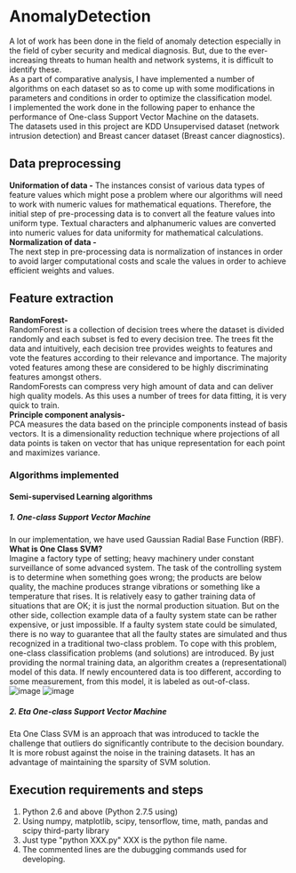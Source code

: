 # AnomalyDetection
A lot of work has been done in the field of anomaly detection especially in the field of cyber security and medical diagnosis. But, due to the ever-increasing threats to human health and network systems, it
is difficult to identify these. </br>
As a part of comparative analysis, I have implemented a number of algorithms on each dataset so as to come up with some modifications in parameters
and conditions in order to optimize the classification model.</br>
I implemented the work done in the following paper to enhance the performance of One-class Support Vector Machine on the datasets.</br>
The datasets used in this project are KDD Unsupervised dataset (network intrusion detection) and Breast cancer
dataset (Breast cancer diagnostics).</br>
## Data preprocessing
**Uniformation of data -**</bt>
The instances consist of various data types of feature values which might pose a problem where our algorithms will
need to work with numeric values for mathematical equations. Therefore, the initial step of pre-processing data is to
convert all the feature values into uniform type. Textual characters and alphanumeric values are converted into
numeric values for data uniformity for mathematical calculations.</br>
**Normalization of data -**</br>
The next step in pre-processing data is normalization of instances in order to avoid larger computational costs and
scale the values in order to achieve efficient weights and values.
## Feature extraction
**RandomForest-**</br>
RandomForest is a collection of decision trees where the dataset is divided randomly and each subset is fed
to every decision tree. The trees fit the data and intuitively, each decision tree provides weights to features and vote
the features according to their relevance and importance. The majority voted features among these are considered to
be highly discriminating features amongst others.</br>
RandomForests can compress very high amount of data and can deliver high quality models. As this uses a number of
trees for data fitting, it is very quick to train.</br>
**Principle component analysis-**</br>
PCA measures the data based on the principle components instead of basis vectors. It is a dimensionality
reduction technique where projections of all data points is taken on vector that has unique representation for each point
and maximizes variance.
### Algorithms implemented
#### Semi-supervised Learning algorithms
##### 1. One-class Support Vector Machine
In our implementation, we have used Gaussian Radial Base Function (RBF).</br>
**What is One Class SVM?**</br>
Imagine a factory type of setting; heavy machinery under constant surveillance of some advanced system. The task of
the controlling system is to determine when something goes wrong; the products are below quality, the machine
produces strange vibrations or something like a temperature that rises. It is relatively easy to gather training data of
situations that are OK; it is just the normal production situation. But on the other side, collection example data of a
faulty system state can be rather expensive, or just impossible. If a faulty system state could be simulated, there is no
way to guarantee that all the faulty states are simulated and thus recognized in a traditional two-class problem.
To cope with this problem, one-class classification problems (and solutions) are introduced. By just providing the
normal training data, an algorithm creates a (representational) model of this data. If newly encountered data is too
different, according to some measurement, from this model, it is labeled as out-of-class.</br>
![image](https://user-images.githubusercontent.com/22276437/45600303-5c138a80-b9af-11e8-902b-2eea0fc7a658.png)
![image](https://user-images.githubusercontent.com/22276437/45600411-2d96af00-b9b1-11e8-89e8-ec42574a44bc.png)
##### 2. Eta One-class Support Vector Machine
Eta One Class SVM is an approach that was introduced to tackle the challenge that outliers do significantly
contribute to the decision boundary. It is more robust against the noise in the training datasets. It has an advantage of
maintaining the sparsity of SVM solution.
## Execution requirements and steps
1. Python 2.6 and above (Python 2.7.5 using)</br>
2. Using numpy, matplotlib, scipy, tensorflow, time, math, pandas and scipy third-party library</br>
3. Just type "python XXX.py" XXX is the python file name.</br>
4. The commented lines are the dubugging commands used for developing.</br>

